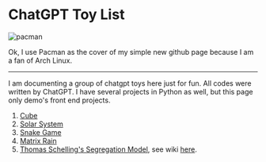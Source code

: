 # ChatGPT Toy List
![pacman](https://i.imgur.com/eGc7uzi.gif)

Ok, I use Pacman as the cover of my simple new github page because I am a fan of Arch Linux.

---

I am documenting a group of chatgpt toys here just for fun. All codes were written by ChatGPT. I have several projects in Python as well, but this page only demo's front end projects.

1. [Cube](https://psaux1.github.io/cube.html)
2. [Solar System](https://psaux1.github.io/solar.html)
3. [Snake Game](https://psaux1.github.io/snake.html)
4. [Matrix Rain](https://psaux1.github.io/matrix.html)
5. [Thomas Schelling's Segregation Model](https://psaux1.github.io/tom.html), see wiki [here](https://en.wikipedia.org/wiki/Schelling%27s_model_of_segregation).
